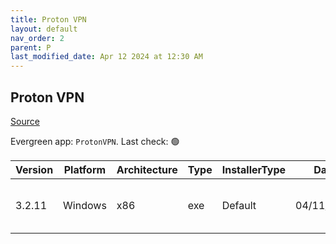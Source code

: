 ```yaml
---
title: Proton VPN
layout: default
nav_order: 2
parent: P
last_modified_date: Apr 12 2024 at 12:30 AM
---
```


## Proton VPN

[Source](https://protonvpn.com/)

Evergreen app: `ProtonVPN`. Last check: 🟢

| Version | Platform | Architecture | Type | InstallerType | Date       | Size     | URI                                                                                                                                                                        |
| ------- | -------- | ------------ | ---- | ------------- | ---------- | -------- | -------------------------------------------------------------------------------------------------------------------------------------------------------------------------- |
| 3.2.11  | Windows  | x86          | exe  | Default       | 04/11/2024 | 79387320 | [https://github.com/ProtonVPN/win-app/releases/download/3.2.11/ProtonVPN_v3.2.11.exe](https://github.com/ProtonVPN/win-app/releases/download/3.2.11/ProtonVPN_v3.2.11.exe) |

